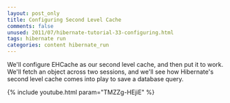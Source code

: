 ```yaml
---           
layout: post_only
title: Configuring Second Level Cache
comments: false
unused: 2011/07/hibernate-tutorial-33-configuring.html
tags: hibernate run
categories: content hibernate_run
---
```


We'll configure EHCache as our second level cache, and then put it to work. We'll fetch an object across two sessions, and we'll see how Hibernate's second level cache comes into play to save a database query.

{% include youtube.html param="TMZZg-HEjiE" %}